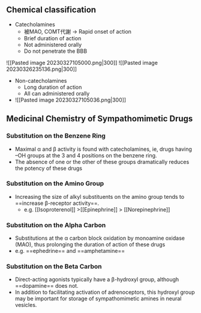 ## Chemical classification
- Catecholamines
	- 被MAO, COMT代謝 $\rightarrow$ Rapid onset of action
	- Brief duration of action
	- Not administered orally
	- Do not penetrate the BBB

![[Pasted image 20230327105000.png\|300]] ![[Pasted image 20230326235136.png\|300]]

- Non-catecholamines
	- Long duration of action
	- All can administered orally
- ![[Pasted image 20230327105036.png\|300]]
## Medicinal Chemistry of Sympathomimetic Drugs
### Substitution on the Benzene Ring
- Maximal α and β activity is found with catecholamines, ie, drugs having –OH groups at the 3 and 4 positions on the benzene ring.
- The absence of one or the other of these groups dramatically reduces the potency of these drugs
### Substitution on the Amino Group
- Increasing the size of alkyl substituents on the amino group tends to ==increase β-receptor activity==.
	- e.g. [[Isoproterenol]]  >[[Epinephrine]]  > [[Norepinephrine]] 
### Substitution on the Alpha Carbon
- Substitutions at the α carbon  block oxidation by monoamine oxidase (MAO), thus prolonging the duration of action of these drugs
- e.g. ==ephedrine== and ==amphetamine==
### Substitution on the Beta Carbon
- Direct-acting agonists typically have a β-hydroxyl group, although ==dopamine== does not.
- In addition to facilitating activation of adrenoceptors, this hydroxyl group may be important for storage of sympathomimetic amines in neural vesicles.